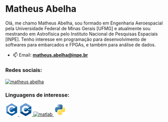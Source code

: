 <h1> Matheus Abelha </h1>

<p>Olá, me chamo Matheus Abelha, sou formado em Engenharia Aeroespacial pela Universidade Federal de Minas Gerais [UFMG] e atualmente sou mestrando em Astrofísica pelo Instituto Nacional de Pesquisas Espaciais [INPE]. Tenho interesse em programação para desenvolvimento de softwares para embarcados e FPGAs, e também para análise de dados.</p>

- 📫 Email: **matheus.abelha@inpe.br**

<h3 align="left">Redes sociais:</h3>
<p align="left">
<a href="https://www.linkedin.com/in/matheus-abelha-59a917197/" target="blank"><img align="center" src="https://raw.githubusercontent.com/rahuldkjain/github-profile-readme-generator/master/src/images/icons/Social/linked-in-alt.svg" alt="matheus abelha" height="30" width="40" /></a>
</p>

<h3 align="left">Linguagens de interesse:</h3>
<p align="left"> <a href="https://www.cprogramming.com/" target="_blank" rel="noreferrer"> <img src="https://raw.githubusercontent.com/devicons/devicon/master/icons/c/c-original.svg" alt="c" width="40" height="40"/> </a> <a href="https://www.w3schools.com/cpp/" target="_blank" rel="noreferrer"> <img src="https://raw.githubusercontent.com/devicons/devicon/master/icons/cplusplus/cplusplus-original.svg" alt="cplusplus" width="40" height="40"/> </a> <a href="https://www.mathworks.com/" target="_blank" rel="noreferrer"> <img src="https://upload.wikimedia.org/wikipedia/commons/2/21/Matlab_Logo.png" alt="matlab" width="40" height="40"/> </a> <a href="https://www.python.org" target="_blank" rel="noreferrer"> <img src="https://raw.githubusercontent.com/devicons/devicon/master/icons/python/python-original.svg" alt="python" width="40" height="40"/> </a> </p>